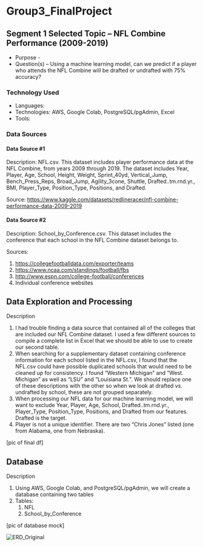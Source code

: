 # Group3_FinalProject

## Segment 1 Selected Topic – NFL Combine Performance (2009-2019)

* Purpose - 
* Question(s) – Using a machine learning model, can we predict if a player who attends the NFL Combine will be drafted or undrafted with 75% accuracy?

### Technology Used
* Languages: 
* Technologies: AWS, Google Colab, PostgreSQL/pgAdmin, Excel
* Tools:

### Data Sources
#### Data Source #1
Description: NFL.csv. This dataset includes player performance data at the NFL Combine, from years 2009 through 2019. The dataset includes Year, Player, Age, School, Height, Weight, Sprint_40yd, Vertical_Jump, Bench_Press_Reps, Broad_Jump, Agility_3cone, Shuttle, Drafted..tm.rnd.yr., BMI, Player_Type, Position_Type, Positions, and Drafted.

Source: https://www.kaggle.com/datasets/redlineracer/nfl-combine-performance-data-2009-2019

#### Data Source #2 
Description: School_by_Conference.csv. This dataset includes the conference that each school in the NFL Combine dataset belongs to.

Sources:
1.	https://collegefootballdata.com/exporter/teams
2.	https://www.ncaa.com/standings/football/fbs
3.	http://www.espn.com/college-football/conferences
4.	Individual conference websites 

## Data Exploration and Processing
Description
1.	I had trouble finding a data source that contained all of the colleges that are included our NFL Combine dataset. I used a few different sources to compile a complete list in Excel that we should be able to use to create our second table.
2.	When searching for a supplementary dataset containing conference information for each school listed in the NFL.csv, I found that the NFL.csv could have possible duplicated schools that would need to be cleaned up for consistency. I found “Western Michigan” and “West. Michigan” as well as “LSU” and “Louisiana St.”. We should replace one of these descriptions with the other so when we look at drafted vs. undrafted by school, these are not grouped separately.
3.	When processing our NFL data for our machine learning model, we will want to exclude Year, Player, Age, School, Drafted..tm.rnd.yr., Player_Type, Position_Type, Positions, and Drafted from our features. Drafted is the target.
4.	Player is not a unique identifier. There are two “Chris Jones” listed (one from Alabama, one from Nebraska).

[pic of final df]
## Database
Description
1.	Using AWS, Google Colab, and PostgreSQL/pgAdmin, we will create a database containing two tables
2.	Tables:
    1.	NFL
    2.	School_by_Conference

[pic of database mock]

![ERD_Original](https://user-images.githubusercontent.com/115508658/226696066-2c008f44-ad74-4e56-aaae-80f30174a4b6.png)




